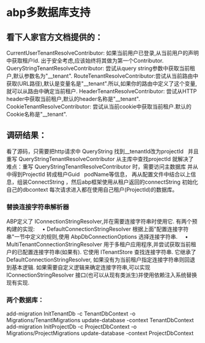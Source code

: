 # abp多数据库支持
## 看下人家官方文档提供的：
CurrentUserTenantResolveContributor: 如果当前用户已登录,从当前用户的声明中获取租户Id. 出于安全考虑,应该始终将其做为第一个Contributor.
QueryStringTenantResolveContributor: 尝试从query string参数中获取当前租户,默认参数名为"__tenant".
RouteTenantResolveContributor:尝试从当前路由中获取(URL路径),默认是变量名是"__tenant".所以,如果你的路由中定义了这个变量,就可以从路由中确定当前租户.
HeaderTenantResolveContributor: 尝试从HTTP header中获取当前租户,默认的header名称是"__tenant".
CookieTenantResolveContributor: 尝试从当前cookie中获取当前租户.默认的Cookie名称是"__tenant".


## 调研结果：
看了源码，只需要把http请求中 QueryString 找到__tenantId改为projectId  
并且重写 QueryStringTenantResolveContributor 从主库中查找projectId 就解决了  
难点：重写 QueryStringTenantResolveContributor 时，需要访问主数据库 并从中得到ProjectId 转成租户Guid   podName等信息，
再从配置文件中结合以上信息，组装ConnectString ，然后abp框架使用从租户返回的connectString 初始化自己的dbcontext
每次请求进入都在使用自己租户(ProjectId)的数据库。


### 替换连接字符串解析器
ABP定义了 IConnectionStringResolver,并在需要连接字符串时使用它. 有两个预构建的实现:
    • DefaultConnectionStringResolver 根据上面"配置连接字符串"一节中定义的规则,使用 AbpDbConnectionOptions 选择连接字符串.
    • MultiTenantConnectionStringResolver 用于多租户应用程序,并尝试获取当前租户的已配置连接字符串(如果有). 它使用 ITenantStore 查找连接字符串. 它继承了 DefaultConnectionStringResolver, 如果没有为当前租户指定连接字符串则回退到基本逻辑.
如果需要自定义逻辑来确定连接字符串,可以实现 IConnectionStringResolver 接口(也可以从现有类派生)并使用依赖注入系统替换现有实现.

### 两个数据库：
add-migration InitTenantDb -c TenantDbContext -o Migrations/TenantlMigrations
update-database -context TenantDbContext
add-migration InitProjectDb -c ProjectDbContext -o Migrations/ProjectMigrations
update-database -context ProjectDbContext